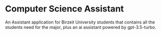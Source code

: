 # Computer Science Assistant
An Assistant application for Birzeit University students that contains all the students need for the major, plus an ai assistant powered by gpt-3.5-turbo.
